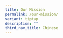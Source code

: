 ```yaml
---
title: Our Mission
permalink: /our-mission/
variant: tiptap
description: ""
third_nav_title: Chinese
---
```

